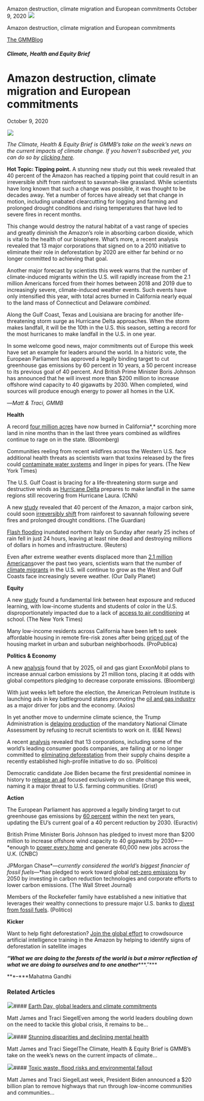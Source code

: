 



Amazon destruction, climate migration and European commitments
October 9, 2020
![](data:image/gif;base64,R0lGODlhAQABAAAAACH5BAEKAAEALAAAAAABAAEAAAICTAEAOw==)![](https://www.gmmb.com/wp-content/uploads/2020/10/Blog_Amazon_1200x630.jpg)



Amazon destruction, climate migration and European commitments





 [The GMMBlog](/blog/)



##### Climate, Health and Equity Brief

 Amazon destruction, climate migration and European commitments
==============================================================


October 9, 2020



![](data:image/gif;base64,R0lGODlhAQABAAAAACH5BAEKAAEALAAAAAABAAEAAAICTAEAOw==)![](https://www.gmmb.com/wp-content/uploads/2020/10/Blog_Amazon_1200x630-552x552.jpg) 


*The Climate, Health & Equity Brief is GMMB’s take on the week’s news on the current impacts of climate change. If you haven’t subscribed yet, you can do so by [clicking here](https://mailchimp.us4.list-manage.com/subscribe?u=f2f8c4bdabe1a2a83f914e813&id=4a13a601e2).*


**Hot Topic: Tipping point.** A stunning new study out this week revealed that 40 percent of the Amazon has reached a tipping point that could result in an irreversible shift from rainforest to savannah-like grassland. While scientists have long known that such a change was possible, it was thought to be decades away. Yet a number of forces have already set that change in motion, including unabated clearcutting for logging and farming and prolonged drought conditions and rising temperatures that have led to severe fires in recent months.


This change would destroy the natural habitat of a vast range of species and greatly diminish the Amazon’s role in absorbing carbon dioxide, which is vital to the health of our biosphere. What’s more, a recent analysis revealed that 13 major corporations that signed on to a 2010 initiative to eliminate their role in deforestation by 2020 are either far behind or no longer committed to achieving that goal.


Another major forecast by scientists this week warns that the number of climate-induced migrants within the U.S. will rapidly increase from the 2.1 million Americans forced from their homes between 2018 and 2019 due to increasingly severe, climate-induced weather events. Such events have only intensified this year, with total acres burned in California nearly equal to the land mass of Connecticut and Delaware *combined*.


Along the Gulf Coast, Texas and Louisiana are bracing for another life-threatening storm surge as Hurricane Delta approaches. When the storm makes landfall, it will be the 10th in the U.S. this season, setting a record for the most hurricanes to make landfall in the U.S. in one year.


In some welcome good news, major commitments out of Europe this week have set an example for leaders around the world. In a historic vote, the European Parliament has approved a legally binding target to cut greenhouse gas emissions by 60 percent in 10 years, a 50 percent increase to its previous goal of 40 percent. And British Prime Minister Boris Johnson has announced that he will invest more than $200 million to increase offshore wind capacity to 40 gigawatts by 2030. When completed, wind sources will produce enough energy to power all homes in the U.K.


—*Matt & Traci, GMMB*


**Health**


A record [four million acres](https://urldefense.proofpoint.com/v2/url?u=https-3A__mailchimp.us4.list-2Dmanage.com_track_click-3Fu-3Df2f8c4bdabe1a2a83f914e813-26id-3D303749394a-26e-3D584636d9e9&d=DwMFaQ&c=HdAUNv_EOZyljLc1cjbHCq-Eo7r1kRHoywhQbi81uaA&r=QP_GU0xZmQiSCnbvKg0iAuB5Me5X2kSVnbz_vSNm_fI&m=RBzUlFATnWn1gyLVqaMGrpNCPwEl7UyrD9jYQYiXG7k&s=KnXW4rlSBodo4dBCn4bdcisCoiNYevlwmvUN-mFZchA&e=) have now burned in California*,* scorching more land in nine months than in the last three years combined as wildfires continue to rage on in the state. (Bloomberg)


Communities reeling from recent wildfires across the Western U.S. face additional health threats as scientists warn that toxins released by the fires could [contaminate water systems](https://urldefense.proofpoint.com/v2/url?u=https-3A__mailchimp.us4.list-2Dmanage.com_track_click-3Fu-3Df2f8c4bdabe1a2a83f914e813-26id-3Dbe98e5284f-26e-3D584636d9e9&d=DwMFaQ&c=HdAUNv_EOZyljLc1cjbHCq-Eo7r1kRHoywhQbi81uaA&r=QP_GU0xZmQiSCnbvKg0iAuB5Me5X2kSVnbz_vSNm_fI&m=RBzUlFATnWn1gyLVqaMGrpNCPwEl7UyrD9jYQYiXG7k&s=u0QAO-Gq11Sq9dL4V-HehnTsx4pCzfpBf6QXsUF8Pq8&e=) and linger in pipes for years. (The New York Times)


The U.S. Gulf Coast is bracing for a life-threatening storm surge and destructive winds as [Hurricane Delta](https://urldefense.proofpoint.com/v2/url?u=https-3A__mailchimp.us4.list-2Dmanage.com_track_click-3Fu-3Df2f8c4bdabe1a2a83f914e813-26id-3Df98e417cb2-26e-3D584636d9e9&d=DwMFaQ&c=HdAUNv_EOZyljLc1cjbHCq-Eo7r1kRHoywhQbi81uaA&r=QP_GU0xZmQiSCnbvKg0iAuB5Me5X2kSVnbz_vSNm_fI&m=RBzUlFATnWn1gyLVqaMGrpNCPwEl7UyrD9jYQYiXG7k&s=da4nGq9MmWxYtx2kZBqiq-3Ch_3vDcJ4iV_jER_z4QY&e=) prepares to make landfall in the same regions still recovering from Hurricane Laura. (CNN)


A new [study](https://urldefense.proofpoint.com/v2/url?u=https-3A__mailchimp.us4.list-2Dmanage.com_track_click-3Fu-3Df2f8c4bdabe1a2a83f914e813-26id-3D55c4707501-26e-3D584636d9e9&d=DwMFaQ&c=HdAUNv_EOZyljLc1cjbHCq-Eo7r1kRHoywhQbi81uaA&r=QP_GU0xZmQiSCnbvKg0iAuB5Me5X2kSVnbz_vSNm_fI&m=RBzUlFATnWn1gyLVqaMGrpNCPwEl7UyrD9jYQYiXG7k&s=-dkpyhPG3yl4-uNnqKSCUwUua9Jn9kAXPaSUIBxMncI&e=) revealed that 40 percent of the Amazon, a major carbon sink, could soon [irreversibly shift](https://urldefense.proofpoint.com/v2/url?u=https-3A__mailchimp.us4.list-2Dmanage.com_track_click-3Fu-3Df2f8c4bdabe1a2a83f914e813-26id-3D482b9147e0-26e-3D584636d9e9&d=DwMFaQ&c=HdAUNv_EOZyljLc1cjbHCq-Eo7r1kRHoywhQbi81uaA&r=QP_GU0xZmQiSCnbvKg0iAuB5Me5X2kSVnbz_vSNm_fI&m=RBzUlFATnWn1gyLVqaMGrpNCPwEl7UyrD9jYQYiXG7k&s=Oz2UnahDldMye_-EpacmDgt9tA5sD1q1Ixjw9epsiRA&e=) from rainforest to savannah following severe fires and prolonged drought conditions. (The Guardian)


[Flash flooding](https://urldefense.proofpoint.com/v2/url?u=https-3A__mailchimp.us4.list-2Dmanage.com_track_click-3Fu-3Df2f8c4bdabe1a2a83f914e813-26id-3D6a09b27a6f-26e-3D584636d9e9&d=DwMFaQ&c=HdAUNv_EOZyljLc1cjbHCq-Eo7r1kRHoywhQbi81uaA&r=QP_GU0xZmQiSCnbvKg0iAuB5Me5X2kSVnbz_vSNm_fI&m=RBzUlFATnWn1gyLVqaMGrpNCPwEl7UyrD9jYQYiXG7k&s=BlTwgDHW_HY3LAsdqIkK5pjB4waLu-FlnsBXfWpN1L4&e=) inundated northern Italy on Sunday after nearly 25 inches of rain fell in just 24 hours, leaving at least nine dead and destroying millions of dollars in homes and infrastructure. (Reuters)


Even after extreme weather events displaced more than [2.1 million Americans](https://urldefense.proofpoint.com/v2/url?u=https-3A__mailchimp.us4.list-2Dmanage.com_track_click-3Fu-3Df2f8c4bdabe1a2a83f914e813-26id-3De8bd4ea08a-26e-3D584636d9e9&d=DwMFaQ&c=HdAUNv_EOZyljLc1cjbHCq-Eo7r1kRHoywhQbi81uaA&r=QP_GU0xZmQiSCnbvKg0iAuB5Me5X2kSVnbz_vSNm_fI&m=RBzUlFATnWn1gyLVqaMGrpNCPwEl7UyrD9jYQYiXG7k&s=BAS-zwzcIq3LjTfVFZKEBaJROVl3LS4Xx_DCsgKHeiQ&e=)over the past two years, scientists warn that the number of [climate migrants](https://urldefense.proofpoint.com/v2/url?u=https-3A__mailchimp.us4.list-2Dmanage.com_track_click-3Fu-3Df2f8c4bdabe1a2a83f914e813-26id-3D5de519268c-26e-3D584636d9e9&d=DwMFaQ&c=HdAUNv_EOZyljLc1cjbHCq-Eo7r1kRHoywhQbi81uaA&r=QP_GU0xZmQiSCnbvKg0iAuB5Me5X2kSVnbz_vSNm_fI&m=RBzUlFATnWn1gyLVqaMGrpNCPwEl7UyrD9jYQYiXG7k&s=E-OialE_mh5sJJB56BQ7KdXIVxNDiJ6_9IIRqKgBh5c&e=) in the U.S. will continue to grow as the West and Gulf Coasts face increasingly severe weather. (Our Daily Planet)


**Equity**


A new [study](https://urldefense.proofpoint.com/v2/url?u=https-3A__mailchimp.us4.list-2Dmanage.com_track_click-3Fu-3Df2f8c4bdabe1a2a83f914e813-26id-3Dbb2a884cbb-26e-3D584636d9e9&d=DwMFaQ&c=HdAUNv_EOZyljLc1cjbHCq-Eo7r1kRHoywhQbi81uaA&r=QP_GU0xZmQiSCnbvKg0iAuB5Me5X2kSVnbz_vSNm_fI&m=RBzUlFATnWn1gyLVqaMGrpNCPwEl7UyrD9jYQYiXG7k&s=JRtyBRzZ4XJ02HyK-gkskC1SCwXiotffr1WQAgvz_2U&e=) found a fundamental link between heat exposure and reduced learning, with low-income students and students of color in the U.S. disproportionately impacted due to a lack of [access to air conditioning](https://urldefense.proofpoint.com/v2/url?u=https-3A__mailchimp.us4.list-2Dmanage.com_track_click-3Fu-3Df2f8c4bdabe1a2a83f914e813-26id-3D623fa8a095-26e-3D584636d9e9&d=DwMFaQ&c=HdAUNv_EOZyljLc1cjbHCq-Eo7r1kRHoywhQbi81uaA&r=QP_GU0xZmQiSCnbvKg0iAuB5Me5X2kSVnbz_vSNm_fI&m=RBzUlFATnWn1gyLVqaMGrpNCPwEl7UyrD9jYQYiXG7k&s=eTH7PQKgSkiMoBNQq_uzlgk2F7iVjv_hlnZK2cL646A&e=) at school. (The New York Times)


Many low-income residents across California have been left to seek affordable housing in remote fire-risk zones after being [priced out](https://urldefense.proofpoint.com/v2/url?u=https-3A__mailchimp.us4.list-2Dmanage.com_track_click-3Fu-3Df2f8c4bdabe1a2a83f914e813-26id-3D157033a0d0-26e-3D584636d9e9&d=DwMFaQ&c=HdAUNv_EOZyljLc1cjbHCq-Eo7r1kRHoywhQbi81uaA&r=QP_GU0xZmQiSCnbvKg0iAuB5Me5X2kSVnbz_vSNm_fI&m=RBzUlFATnWn1gyLVqaMGrpNCPwEl7UyrD9jYQYiXG7k&s=pFfGeHAwcSmjb6FFR88wQ3jPN5dAkwXaSg_Sd14vi7A&e=) of the housing market in urban and suburban neighborhoods. (ProPublica)


**Politics & Economy**


A new [analysis](https://urldefense.proofpoint.com/v2/url?u=https-3A__mailchimp.us4.list-2Dmanage.com_track_click-3Fu-3Df2f8c4bdabe1a2a83f914e813-26id-3D73d960430e-26e-3D584636d9e9&d=DwMFaQ&c=HdAUNv_EOZyljLc1cjbHCq-Eo7r1kRHoywhQbi81uaA&r=QP_GU0xZmQiSCnbvKg0iAuB5Me5X2kSVnbz_vSNm_fI&m=RBzUlFATnWn1gyLVqaMGrpNCPwEl7UyrD9jYQYiXG7k&s=kxuPrU0QNHuDRxfkr_AErn4VYl64Etjw5B_ecuoDR8o&e=) found that by 2025, oil and gas giant ExxonMobil plans to increase annual carbon emissions by 21 million tons, placing it at odds with global competitors pledging to decrease corporate emissions. (Bloomberg)


With just weeks left before the election, the American Petroleum Institute is launching ads in key battleground states promoting the [oil and gas industry](https://urldefense.proofpoint.com/v2/url?u=https-3A__mailchimp.us4.list-2Dmanage.com_track_click-3Fu-3Df2f8c4bdabe1a2a83f914e813-26id-3Dd3a32400b8-26e-3D584636d9e9&d=DwMFaQ&c=HdAUNv_EOZyljLc1cjbHCq-Eo7r1kRHoywhQbi81uaA&r=QP_GU0xZmQiSCnbvKg0iAuB5Me5X2kSVnbz_vSNm_fI&m=RBzUlFATnWn1gyLVqaMGrpNCPwEl7UyrD9jYQYiXG7k&s=YmHxNgh34a8In8inOu57P5ZOAEFjb0Gl0dHqFOxRdyI&e=) as a major driver for jobs and the economy. (Axios)


In yet another move to undermine climate science, the Trump Administration is [delaying production](https://urldefense.proofpoint.com/v2/url?u=https-3A__mailchimp.us4.list-2Dmanage.com_track_click-3Fu-3Df2f8c4bdabe1a2a83f914e813-26id-3Dd3eb521c03-26e-3D584636d9e9&d=DwMFaQ&c=HdAUNv_EOZyljLc1cjbHCq-Eo7r1kRHoywhQbi81uaA&r=QP_GU0xZmQiSCnbvKg0iAuB5Me5X2kSVnbz_vSNm_fI&m=RBzUlFATnWn1gyLVqaMGrpNCPwEl7UyrD9jYQYiXG7k&s=DP1-MEZtWCTGvyCRIXZEDmsmowZ-XjBIa4Q2aGNXPw4&e=) of the mandatory National Climate Assessment by refusing to recruit scientists to work on it. (E&E News)


A recent [analysis](https://urldefense.proofpoint.com/v2/url?u=https-3A__mailchimp.us4.list-2Dmanage.com_track_click-3Fu-3Df2f8c4bdabe1a2a83f914e813-26id-3D399cadfc85-26e-3D584636d9e9&d=DwMFaQ&c=HdAUNv_EOZyljLc1cjbHCq-Eo7r1kRHoywhQbi81uaA&r=QP_GU0xZmQiSCnbvKg0iAuB5Me5X2kSVnbz_vSNm_fI&m=RBzUlFATnWn1gyLVqaMGrpNCPwEl7UyrD9jYQYiXG7k&s=1PLf0m11JS2U2M5rRVG7_6j0OXVAvyleIl4pVRdm8xU&e=) revealed that 13 corporations, including some of the world’s leading consumer goods companies, are failing at or no longer committed to [eliminating deforestation](https://urldefense.proofpoint.com/v2/url?u=https-3A__mailchimp.us4.list-2Dmanage.com_track_click-3Fu-3Df2f8c4bdabe1a2a83f914e813-26id-3Dbe4feb3b1c-26e-3D584636d9e9&d=DwMFaQ&c=HdAUNv_EOZyljLc1cjbHCq-Eo7r1kRHoywhQbi81uaA&r=QP_GU0xZmQiSCnbvKg0iAuB5Me5X2kSVnbz_vSNm_fI&m=RBzUlFATnWn1gyLVqaMGrpNCPwEl7UyrD9jYQYiXG7k&s=w9STi4gI2G7u5ewIWatv7K9mGsyzpgUra5o-g2NmGWY&e=) from their supply chains despite a recently established high-profile initiative to do so. (Politico)


Democratic candidate Joe Biden became the first presidential nominee in history to [release an ad](https://urldefense.proofpoint.com/v2/url?u=https-3A__mailchimp.us4.list-2Dmanage.com_track_click-3Fu-3Df2f8c4bdabe1a2a83f914e813-26id-3D5cfb9d0a98-26e-3D584636d9e9&d=DwMFaQ&c=HdAUNv_EOZyljLc1cjbHCq-Eo7r1kRHoywhQbi81uaA&r=QP_GU0xZmQiSCnbvKg0iAuB5Me5X2kSVnbz_vSNm_fI&m=RBzUlFATnWn1gyLVqaMGrpNCPwEl7UyrD9jYQYiXG7k&s=vzUww8NrzmUrOpx-OmqkGbcXplULpl5fy_CavRhwoMo&e=) focused exclusively on climate change this week, naming it a major threat to U.S. farming communities. (Grist)


**Action**


The European Parliament has approved a legally binding target to cut greenhouse gas emissions by [60 percent](https://urldefense.proofpoint.com/v2/url?u=https-3A__mailchimp.us4.list-2Dmanage.com_track_click-3Fu-3Df2f8c4bdabe1a2a83f914e813-26id-3D4a171b494b-26e-3D584636d9e9&d=DwMFaQ&c=HdAUNv_EOZyljLc1cjbHCq-Eo7r1kRHoywhQbi81uaA&r=QP_GU0xZmQiSCnbvKg0iAuB5Me5X2kSVnbz_vSNm_fI&m=RBzUlFATnWn1gyLVqaMGrpNCPwEl7UyrD9jYQYiXG7k&s=3Q_cDP1rUDQGwKTX_GvHvYTNjNur0Z798oX1zLJPu8c&e=) within the next ten years, updating the EU’s current goal of a 40 percent reduction by 2030. (Euractiv)


British Prime Minister Boris Johnson has pledged to invest more than $200 million to increase offshore wind capacity to 40 gigawatts by 2030*—*enough to [power every home](https://urldefense.proofpoint.com/v2/url?u=https-3A__mailchimp.us4.list-2Dmanage.com_track_click-3Fu-3Df2f8c4bdabe1a2a83f914e813-26id-3D1d29089856-26e-3D584636d9e9&d=DwMFaQ&c=HdAUNv_EOZyljLc1cjbHCq-Eo7r1kRHoywhQbi81uaA&r=QP_GU0xZmQiSCnbvKg0iAuB5Me5X2kSVnbz_vSNm_fI&m=RBzUlFATnWn1gyLVqaMGrpNCPwEl7UyrD9jYQYiXG7k&s=jOj5C05ZAuGRPh2Oz4L-XDq2jrXRqy9LJpXJooICCZI&e=) and generate 60,000 new jobs across the U.K. (CNBC)


JPMorgan Chase*—*currently considered the world’s biggest financier of fossil fuels*—*has pledged to work toward global [net-zero emissions](https://urldefense.proofpoint.com/v2/url?u=https-3A__mailchimp.us4.list-2Dmanage.com_track_click-3Fu-3Df2f8c4bdabe1a2a83f914e813-26id-3D85ee1738f2-26e-3D584636d9e9&d=DwMFaQ&c=HdAUNv_EOZyljLc1cjbHCq-Eo7r1kRHoywhQbi81uaA&r=QP_GU0xZmQiSCnbvKg0iAuB5Me5X2kSVnbz_vSNm_fI&m=RBzUlFATnWn1gyLVqaMGrpNCPwEl7UyrD9jYQYiXG7k&s=HdU508AK6M21RTX32hrrneznt6wNf9zobgWUgw8IwW4&e=) by 2050 by investing in carbon reduction technologies and corporate efforts to lower carbon emissions. (The Wall Street Journal)


Members of the Rockefeller family have established a new initiative that leverages their wealthy connections to pressure major U.S. banks to [divest from fossil fuels](https://urldefense.proofpoint.com/v2/url?u=https-3A__mailchimp.us4.list-2Dmanage.com_track_click-3Fu-3Df2f8c4bdabe1a2a83f914e813-26id-3D814973c6df-26e-3D584636d9e9&d=DwMFaQ&c=HdAUNv_EOZyljLc1cjbHCq-Eo7r1kRHoywhQbi81uaA&r=QP_GU0xZmQiSCnbvKg0iAuB5Me5X2kSVnbz_vSNm_fI&m=RBzUlFATnWn1gyLVqaMGrpNCPwEl7UyrD9jYQYiXG7k&s=et4LbzCK5YdCff22T787BH3jQtqYSrWlLjXtO3Jv2uQ&e=). (Politico)


**Kicker**  

Want to help fight deforestation? [Join the global effort](https://urldefense.proofpoint.com/v2/url?u=https-3A__mailchimp.us4.list-2Dmanage.com_track_click-3Fu-3Df2f8c4bdabe1a2a83f914e813-26id-3D044a9cf4e9-26e-3D584636d9e9&d=DwMFaQ&c=HdAUNv_EOZyljLc1cjbHCq-Eo7r1kRHoywhQbi81uaA&r=QP_GU0xZmQiSCnbvKg0iAuB5Me5X2kSVnbz_vSNm_fI&m=RBzUlFATnWn1gyLVqaMGrpNCPwEl7UyrD9jYQYiXG7k&s=x5kSFDg9om4MjOXD2OJEJYlHwVZzPBOA9Qyrr_904Gs&e=) to crowdsource artificial intelligence training in the Amazon by helping to identify signs of deforestation in satellite images


***“What we are doing to the forests of the world is but a mirror reflection of what we are doing to ourselves and to one another******.”***


***–***Mahatma Gandhi









### Related Articles

![](data:image/gif;base64,R0lGODlhAQABAAAAACH5BAEKAAEALAAAAAABAAEAAAICTAEAOw==)![](https://www.gmmb.com/wp-content/uploads/2021/04/b5197d82-9fb4-4c84-a8d9-e468348c4c67-380x200.jpg)#### [Earth Day, global leaders and climate commitments](https://www.gmmb.com/news/earth-day-global-leaders-and-climate-commitments/)

Matt James and Traci SiegelEven among the world leaders doubling down on the need to tackle this global crisis, it remains to be…

![](data:image/gif;base64,R0lGODlhAQABAAAAACH5BAEKAAEALAAAAAABAAEAAAICTAEAOw==)![](https://www.gmmb.com/wp-content/uploads/2021/04/4.16header-380x200.png)#### [Stunning disparities and declining mental health](https://www.gmmb.com/news/stunning-disparities-and-declining-mental-health/)

Matt James and Traci SiegelThe Climate, Health & Equity Brief is GMMB’s take on the week’s news on the current impacts of climate…

![](data:image/gif;base64,R0lGODlhAQABAAAAACH5BAEKAAEALAAAAAABAAEAAAICTAEAOw==)![](https://www.gmmb.com/wp-content/uploads/2021/04/Picture1-380x200.jpg)#### [Toxic waste, flood risks and environmental fallout](https://www.gmmb.com/news/toxic-waste-flood-risks-and-environmental-fallout/)

Matt James and Traci SiegelLast week, President Biden announced a $20 billion plan to remove highways that run through low-income communities and communities…




